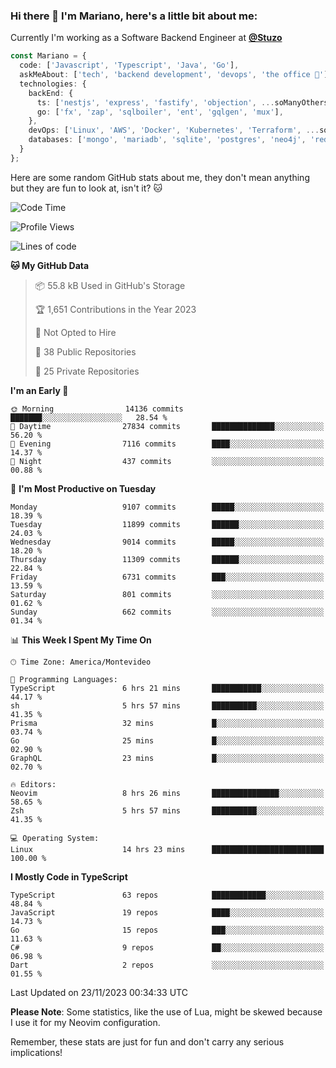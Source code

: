 ### Hi there 👋 I'm Mariano, here's a little bit about me:

Currently I'm working as a Software Backend Engineer at [**@Stuzo**](https://www.stuzo.com/)

```ts
const Mariano = {
  code: ['Javascript', 'Typescript', 'Java', 'Go'],
  askMeAbout: ['tech', 'backend development', 'devops', 'the office 💼'],
  technologies: {
    backEnd: {
      ts: ['nestjs', 'express', 'fastify', 'objection', ...soManyOthersFrameworks],
      go: ['fx', 'zap', 'sqlboiler', 'ent', 'gqlgen', 'mux'],
    },
    devOps: ['Linux', 'AWS', 'Docker', 'Kubernetes', 'Terraform', ...soManyOthersTools],
    databases: ['mongo', 'mariadb', 'sqlite', 'postgres', 'neo4j', 'redis', ...],
  }
};
```

Here are some random GitHub stats about me, they don't mean anything but they are fun to look at, isn't it? 🐱

<!--START_SECTION:waka-->
![Code Time](http://img.shields.io/badge/Code%20Time-1%2C387%20hrs%2032%20mins-blue)

![Profile Views](http://img.shields.io/badge/Profile%20Views-0-blue)

![Lines of code](https://img.shields.io/badge/From%20Hello%20World%20I%27ve%20Written-12.1%20million%20lines%20of%20code-blue)

**🐱 My GitHub Data** 

> 📦 55.8 kB Used in GitHub's Storage 
 > 
> 🏆 1,651 Contributions in the Year 2023
 > 
> 🚫 Not Opted to Hire
 > 
> 📜 38 Public Repositories 
 > 
> 🔑 25 Private Repositories 
 > 
**I'm an Early 🐤** 

```text
🌞 Morning                14136 commits       ███████░░░░░░░░░░░░░░░░░░   28.54 % 
🌆 Daytime                27834 commits       ██████████████░░░░░░░░░░░   56.20 % 
🌃 Evening                7116 commits        ████░░░░░░░░░░░░░░░░░░░░░   14.37 % 
🌙 Night                  437 commits         ░░░░░░░░░░░░░░░░░░░░░░░░░   00.88 % 
```
📅 **I'm Most Productive on Tuesday** 

```text
Monday                   9107 commits        █████░░░░░░░░░░░░░░░░░░░░   18.39 % 
Tuesday                  11899 commits       ██████░░░░░░░░░░░░░░░░░░░   24.03 % 
Wednesday                9014 commits        █████░░░░░░░░░░░░░░░░░░░░   18.20 % 
Thursday                 11309 commits       ██████░░░░░░░░░░░░░░░░░░░   22.84 % 
Friday                   6731 commits        ███░░░░░░░░░░░░░░░░░░░░░░   13.59 % 
Saturday                 801 commits         ░░░░░░░░░░░░░░░░░░░░░░░░░   01.62 % 
Sunday                   662 commits         ░░░░░░░░░░░░░░░░░░░░░░░░░   01.34 % 
```


📊 **This Week I Spent My Time On** 

```text
🕑︎ Time Zone: America/Montevideo

💬 Programming Languages: 
TypeScript               6 hrs 21 mins       ███████████░░░░░░░░░░░░░░   44.17 % 
sh                       5 hrs 57 mins       ██████████░░░░░░░░░░░░░░░   41.35 % 
Prisma                   32 mins             █░░░░░░░░░░░░░░░░░░░░░░░░   03.74 % 
Go                       25 mins             █░░░░░░░░░░░░░░░░░░░░░░░░   02.90 % 
GraphQL                  23 mins             █░░░░░░░░░░░░░░░░░░░░░░░░   02.70 % 

🔥 Editors: 
Neovim                   8 hrs 26 mins       ███████████████░░░░░░░░░░   58.65 % 
Zsh                      5 hrs 57 mins       ██████████░░░░░░░░░░░░░░░   41.35 % 

💻 Operating System: 
Linux                    14 hrs 23 mins      █████████████████████████   100.00 % 
```

**I Mostly Code in TypeScript** 

```text
TypeScript               63 repos            ████████████░░░░░░░░░░░░░   48.84 % 
JavaScript               19 repos            ████░░░░░░░░░░░░░░░░░░░░░   14.73 % 
Go                       15 repos            ███░░░░░░░░░░░░░░░░░░░░░░   11.63 % 
C#                       9 repos             ██░░░░░░░░░░░░░░░░░░░░░░░   06.98 % 
Dart                     2 repos             ░░░░░░░░░░░░░░░░░░░░░░░░░   01.55 % 
```




 Last Updated on 23/11/2023 00:34:33 UTC
<!--END_SECTION:waka-->

**Please Note**: Some statistics, like the use of Lua, might be skewed because I use it for my Neovim configuration.

Remember, these stats are just for fun and don't carry any serious implications!

